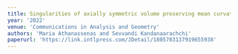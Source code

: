 ```yaml
---
title: Singularities of axially symmetric volume preserving mean curvature flow
year: '2022'
venue: 'Communications in Analysis and Geometry'
authors: 'Maria Athanassenas and Sevvandi Kandanaarachchi'
paperurl: 'https://link.intlpress.com/JDetail/1805783137919655938'
---
```


